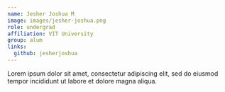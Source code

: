 ```yaml
---
name: Jesher Joshua M
image: images/jesher-joshua.png
role: undergrad
affiliation: VIT University
group: alum
links:
  github: jesherjoshua
---
```


Lorem ipsum dolor sit amet, consectetur adipiscing elit, sed do eiusmod tempor incididunt ut labore et dolore magna aliqua.
